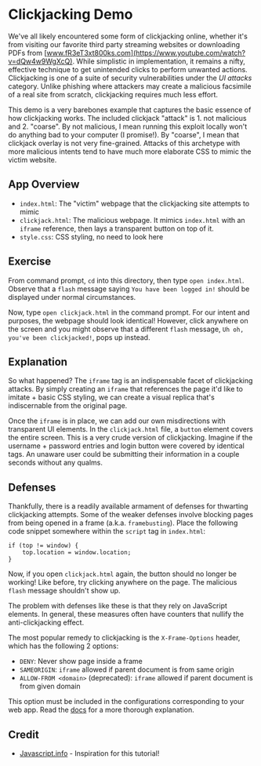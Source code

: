 # Clickjacking Demo

We've all likely encountered some form of clickjacking online, whether it's from visiting our favorite third party streaming websites or downloading PDFs from [www.fR3eT3xt800ks.com](https://www.youtube.com/watch?v=dQw4w9WgXcQ). While simplistic in implementation, it remains a nifty, effective technique to get unintended clicks to perform unwanted actions. Clickjacking is one of a suite of security vulnerabilities under the *UI attacks* category. Unlike phishing where attackers may create a malicious facsimile of a real site from scratch, clickjacking requires much less effort.

This demo is a very barebones example that captures the basic essence of how clickjacking works. The included clickjack "attack" is 1. not malicious and 2. "coarse". By not malicious, I mean running this exploit locally won't do anything bad to your computer (I promise!). By "coarse", I mean that clickjack overlay is not very fine-grained. Attacks of this archetype with more malicious intents tend to have much more elaborate CSS to mimic the victim website.

## App Overview
* `index.html`: The "victim" webpage that the clickjacking site attempts to mimic
* `clickjack.html`: The malicious webpage. It mimics `index.html` with an `iframe` reference, then lays a transparent button on top of it.
* `style.css`: CSS styling, no need to look here

## Exercise
From command prompt, `cd` into this directory, then type `open index.html`. Observe that a `flash` message saying `You have been logged in!` should be displayed under normal circumstances.

Now, type `open clickjack.html` in the command prompt. For our intent and purposes, the webpage should look identical! However, click anywhere on the screen and you might observe that a different `flash` message, `Uh oh, you've been clickjacked!`, pops up instead.

## Explanation
So what happened? The `iframe` tag is an indispensable facet of clickjacking attacks. By simply creating an `iframe` that references the page it'd like to imitate + basic CSS styling, we can create a visual replica that's indiscernable from the original page.

Once the `iframe` is in place, we can add our own misdirections with transparent UI elements. In the `clickjack.html` file, a `button` element covers the entire screen. This is a very crude version of clickjacking. Imagine if the username + password entries and login button were covered by identical tags. An unaware user could be submitting their information in a couple seconds without any qualms.

## Defenses
Thankfully, there is a readily available armament of defenses for thwarting clickjacking attempts. Some of the weaker defenses involve blocking pages from being opened in a frame (a.k.a. `framebusting`). Place the following code snippet somewhere within the `script` tag in `index.html`:

```
if (top != window) {
    top.location = window.location;
}
```

Now, if you open `clickjack.html` again, the button should no longer be working! Like before, try clicking anywhere on the page. The malicious `flash` message shouldn't show up.

The problem with defenses like these is that they rely on JavaScript elements. In general, these measures often have counters that nullify the anti-clickjacking effect.

The most popular remedy to clickjacking is the `X-Frame-Options` header, which has the following 2 options:
* `DENY`: Never show page inside a frame
* `SAMEORIGIN`: `iframe` allowed if parent document is from same origin
* `ALLOW-FROM <domain>` (deprecated): `iframe` allowed if parent document is from given domain

This option must be included in the configurations corresponding to your web app. Read the [docs](https://developer.mozilla.org/en-US/docs/Web/HTTP/Headers/X-Frame-Options#Examples) for a more thorough explanation.

## Credit
* [Javascript.info](https://javascript.info/clickjacking) - Inspiration for this tutorial!
